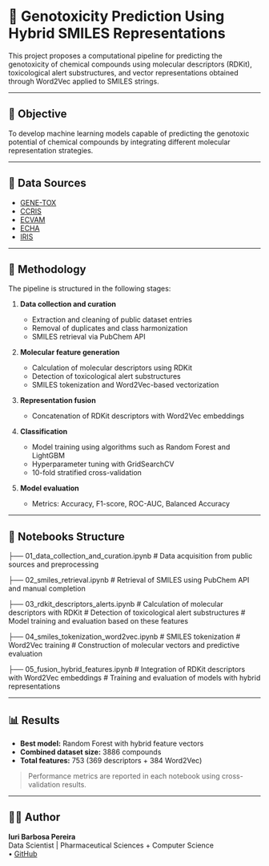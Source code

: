# 🧪 Genotoxicity Prediction Using Hybrid SMILES Representations

This project proposes a computational pipeline for predicting the genotoxicity of chemical compounds using molecular descriptors (RDKit), toxicological alert substructures, and vector representations obtained through Word2Vec applied to SMILES strings.

---

## 🎯 Objective

To develop machine learning models capable of predicting the genotoxic potential of chemical compounds by integrating different molecular representation strategies.

---

## 📂 Data Sources

- [GENE-TOX](https://www.nlm.nih.gov/toxnet/Accessing_GENETOX_Content_from_PubChem.html)
- [CCRIS](https://www.nlm.nih.gov/toxnet/Accessing_CCRIS_Content_from_PubChem.html)
- [ECVAM](http://data.jrc.ec.europa.eu/dataset/jrc-eurl-ecvam-genotoxicity-carcinogenicity-ames)
- [ECHA](https://echa.europa.eu)
- [IRIS](https://www.epa.gov/iris)

---

## 🧪 Methodology

The pipeline is structured in the following stages:

1. **Data collection and curation**  
   - Extraction and cleaning of public dataset entries  
   - Removal of duplicates and class harmonization  
   - SMILES retrieval via PubChem API

2. **Molecular feature generation**  
   - Calculation of molecular descriptors using RDKit  
   - Detection of toxicological alert substructures  
   - SMILES tokenization and Word2Vec-based vectorization

3. **Representation fusion**  
   - Concatenation of RDKit descriptors with Word2Vec embeddings

4. **Classification**  
   - Model training using algorithms such as Random Forest and LightGBM  
   - Hyperparameter tuning with GridSearchCV  
   - 10-fold stratified cross-validation

5. **Model evaluation**  
   - Metrics: Accuracy, F1-score, ROC-AUC, Balanced Accuracy

---

## 📒 Notebooks Structure

├── 01_data_collection_and_curation.ipynb # Data acquisition from public sources and preprocessing

├── 02_smiles_retrieval.ipynb # Retrieval of SMILES using PubChem API and manual completion

├── 03_rdkit_descriptors_alerts.ipynb # Calculation of molecular descriptors with RDKit # Detection of toxicological alert substructures # Model training and evaluation based on these features

├── 04_smiles_tokenization_word2vec.ipynb # SMILES tokenization # Word2Vec training # Construction of molecular vectors and predictive evaluation

├── 05_fusion_hybrid_features.ipynb # Integration of RDKit descriptors with Word2Vec embeddings # Training and evaluation of models with hybrid representations

---

## 📊 Results

- **Best model:** Random Forest with hybrid feature vectors  
- **Combined dataset size:** 3886 compounds  
- **Total features:** 753 (369 descriptors + 384 Word2Vec)

> Performance metrics are reported in each notebook using cross-validation results.

---

## 🧑‍💻 Author

**Iuri Barbosa Pereira**  
Data Scientist | Pharmaceutical Sciences + Computer Science  
• [GitHub](https://github.com/Barboss4)
